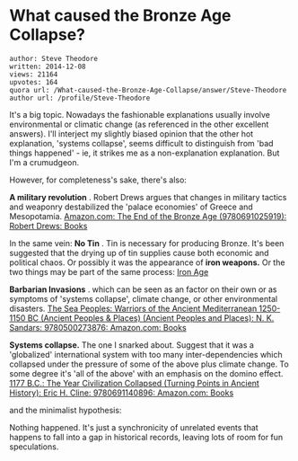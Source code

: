 # What caused the Bronze Age Collapse?

	author: Steve Theodore
	written: 2014-12-08
	views: 21164
	upvotes: 164
	quora url: /What-caused-the-Bronze-Age-Collapse/answer/Steve-Theodore
	author url: /profile/Steve-Theodore


It's a big topic. Nowadays the fashionable explanations usually involve environmental or climatic change (as referenced in the other excellent answers). I'll interject my slightly biased opinion that the other hot explanation, 'systems collapse', seems difficult to distinguish from 'bad things happened' - ie, it strikes me as a non-explanation explanation. But I'm a crumudgeon.

However, for completeness's sake, there's also:

__A military revolution__ . Robert Drews argues that changes in military tactics and weaponry destabilized the 'palace economies' of Greece and Mesopotamia. [Amazon.com: The End of the Bronze Age (9780691025919): Robert Drews: Books](http://www.amazon.com/The-End-Bronze-Robert-Drews/dp/0691025916)

In the same vein: __No Tin__ . Tin is necessary for producing Bronze. It's been suggested that the drying up of tin supplies cause both economic and political chaos. Or possibly it was the appearance of __iron weapons.__ Or the two things may be part of the same process: [Iron Age](http://en.wikipedia.org/wiki/Iron_Age)

__Barbarian Invasions__ . which can be seen as an factor on their own or as symptoms of 'systems collapse', climate change, or other environmental disasters. [The Sea Peoples: Warriors of the Ancient Mediterranean 1250-1150 BC (Ancient Peoples & Places) (Ancient Peoples and Places): N. K. Sandars: 9780500273876: Amazon.com: Books](http://www.amazon.com/The-Sea-Peoples-Mediterranean-1250-1150/dp/0500273871)

__Systems collapse.__ The one I snarked about. Suggest that it was a 'globalized' international system with too many inter-dependencies which collapsed under the pressure of some of the above plus climate change. To some degree it's 'all of the above' with an emphasis on the domino effect. [1177 B.C.: The Year Civilization Collapsed (Turning Points in Ancient History): Eric H. Cline: 9780691140896: Amazon.com: Books](http://www.amazon.com/1177-B-C-Civilization-Collapsed-Turning/dp/0691140898/ref=pd_sim_b_5?ie=UTF8&refRID=0PTW0NRWSM3YS4P791S9)

and the minimalist hypothesis:

Nothing happened. It's just a synchronicity of unrelated events that happens to fall into a gap in historical records, leaving lots of room for fun speculations.

